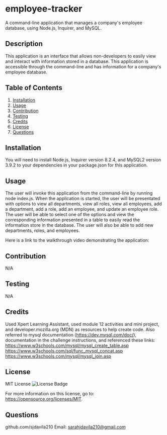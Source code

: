 # employee-tracker
A command-line application that manages a company's employee database, using Node.js, Inquirer, and MySQL.

## Description
  This application is an interface that allows non-developers to easily view and interact with information stored in a database. This application is accessible through the command-line and has information for a company's employee database. 

  ## Table of Contents
  1. [Installation](#installation)
  2. [Usage](#usage)
  3. [Contribution](#contribution)
  4. [Testing](#testing)
  5. [Credits](#credits)
  6. [License](#license)
  7. [Questions](#questions)

  ## Installation
  You will need to install Node.js, Inquirer version 8.2.4, and MySQL2 version 3.9.2 to your dependencies in your package.json for this application.

  ## Usage

  The user will invoke this application from the command-line by running node index.js. When the application is started, the user will be presentated with options to view all departments, view all roles, view all employees, add a department, add a role, add an employee, and update an employee role. The user will be able to select one of the options and view the corresponding information presented in a table to easily read the information store in the database. The user will also be able to add new departments, roles, and employees.

  Here is a link to the walkthrough video demonstrating the application:



  ## Contribution
  N/A

  ## Testing
  N/A

  ## Credits
  Used Xpert Learning Assistant, used module 12 activities and mini project, and developer.mozilla.org (MDN) as resources to help create code. Also referred to mysql documentation (https://dev.mysql.com/doc/), documentation in the challenge instructions, and referenced these links:
  https://www.w3schools.com/mysql/mysql_create_table.asp
  https://www.w3schools.com/sql/func_mysql_concat.asp
  https://www.w3schools.com/mysql/mysql_join.asp

  ## License
  MIT License
  ![License Badge](https://img.shields.io/badge/License-MIT-yellow.svg)
  

  For more information on this license, go to: https://opensource.org/licenses/MIT.


  ## Questions
  github.com/sjdavila210
  Email: sarahjdavila210@gmail.com
